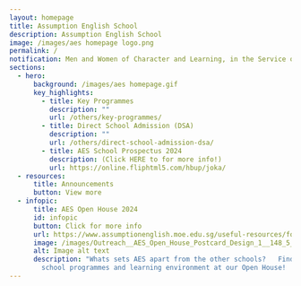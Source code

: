 ```yaml
---
layout: homepage
title: Assumption English School
description: Assumption English School
image: /images/aes homepage logo.png
permalink: /
notification: Men and Women of Character and Learning, in the Service of God and Community
sections:
  - hero:
      background: /images/aes homepage.gif
      key_highlights:
        - title: Key Programmes
          description: ""
          url: /others/key-programmes/
        - title: Direct School Admission (DSA)
          description: ""
          url: /others/direct-school-admission-dsa/
        - title: AES School Prospectus 2024
          description: (Click HERE to for more info!)
          url: https://online.fliphtml5.com/hbup/joka/
  - resources:
      title: Announcements
      button: View more
  - infopic:
      title: AES Open House 2024
      id: infopic
      button: Click for more info
      url: https://www.assumptionenglish.moe.edu.sg/useful-resources/for-parents/aes-open-house-2024/
      image: /images/Outreach__AES_Open_House_Postcard_Design_1__148_5_x_105_mm___1_.jpg
      alt: Image alt text
      description: "Whats sets AES apart from the other schools?   Find out about our
        school programmes and learning environment at our Open House!  #AEyeS!"
---
```

